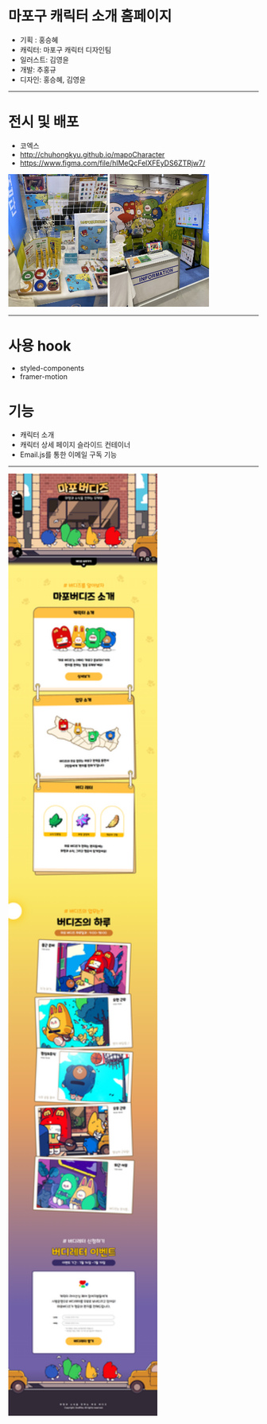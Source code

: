 # 마포구 캐릭터 소개 홈페이지

- 기획 : 홍승혜
- 캐릭터: 마포구 캐릭터 디자인팀
- 일러스트: 김영윤
- 개발: 추홍규
- 디자인: 홍승혜, 김영윤

---

# 전시 및 배포

- 코엑스
- http://chuhongkyu.github.io/mapoCharacter
- https://www.figma.com/file/hIMeQcFelXFEyDS6ZTRjw7/

<img style="width: 200px; height:auto" src="https://github.com/chuhongkyu/mapoCharacter/blob/main/public/assets/readme/01%20(1).jpg?raw=true" alt="전시_1" />
<img style="width: 200px; height:auto" src="https://github.com/chuhongkyu/mapoCharacter/blob/main/public/assets/readme/01%20(2).jpg?raw=true" alt="전시_2" />

---

# 사용 hook

- styled-components
- framer-motion

# 기능

- 캐릭터 소개
- 캐릭터 상세 페이지 슬라이드 컨테이너
- Email.js를 통한 이메일 구독 기능

---
<img style="width: 300px; height: auto;" src="https://github.com/chuhongkyu/mapoCharacter/blob/main/public/assets/readme/%EC%8A%A4%ED%81%AC%EB%A1%A4_%ED%8E%98%EC%9D%B4%EC%A7%80.png?raw=true" alt="페이지"/>
